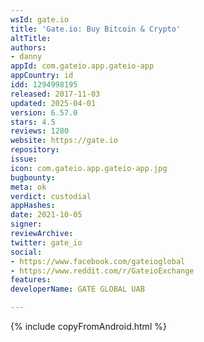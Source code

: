 ```yaml
---
wsId: gate.io
title: 'Gate.io: Buy Bitcoin & Crypto'
altTitle: 
authors:
- danny
appId: com.gateio.app.gateio-app
appCountry: id
idd: 1294998195
released: 2017-11-03
updated: 2025-04-01
version: 6.57.0
stars: 4.5
reviews: 1280
website: https://gate.io
repository: 
issue: 
icon: com.gateio.app.gateio-app.jpg
bugbounty: 
meta: ok
verdict: custodial
appHashes: 
date: 2021-10-05
signer: 
reviewArchive: 
twitter: gate_io
social:
- https://www.facebook.com/gateioglobal
- https://www.reddit.com/r/GateioExchange
features: 
developerName: GATE GLOBAL UAB

---
```


{% include copyFromAndroid.html %}
